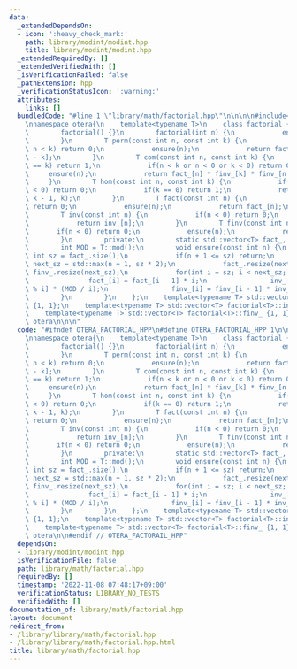 ```yaml
---
data:
  _extendedDependsOn:
  - icon: ':heavy_check_mark:'
    path: library/modint/modint.hpp
    title: library/modint/modint.hpp
  _extendedRequiredBy: []
  _extendedVerifiedWith: []
  _isVerificationFailed: false
  _pathExtension: hpp
  _verificationStatusIcon: ':warning:'
  attributes:
    links: []
  bundledCode: "#line 1 \"library/math/factorial.hpp\"\n\n\n\n#include<library/modint/modint.hpp>\n\
    \nnamespace otera{\n    template<typename T>\n    class factorial {\n        public:\n\
    \        factorial() {}\n        factorial(int n) {\n            ensure(n);\n\
    \        }\n        T perm(const int n, const int k) {\n            if(k < 0 or\
    \ n < k) return 0;\n            ensure(n);\n            return fact_[n] * finv_[n\
    \ - k];\n        }\n        T com(const int n, const int k) {\n            if(n\
    \ == k) return 1;\n            if(n < k or n < 0 or k < 0) return 0;\n       \
    \     ensure(n);\n            return fact_[n] * finv_[k] * finv_[n - k];\n   \
    \     }\n        T hom(const int n, const int k) {\n            if(n < 0 or k\
    \ < 0) return 0;\n            if(k == 0) return 1;\n            return com(n +\
    \ k - 1, k);\n        }\n        T fact(const int n) {\n            if(n < 0)\
    \ return 0;\n            ensure(n);\n            return fact_[n];\n        }\n\
    \        T inv(const int n) {\n            if(n < 0) return 0;\n            ensure(n);\n\
    \            return inv_[n];\n        }\n        T finv(const int n) {\n     \
    \       if(n < 0) return 0;\n            ensure(n);\n            return finv_[n];\n\
    \        }\n        private:\n        static std::vector<T> fact_, inv_, finv_;\n\
    \        int MOD = T::mod();\n        void ensure(const int n) {\n           \
    \ int sz = fact_.size();\n            if(n + 1 <= sz) return;\n            int\
    \ next_sz = std::max(n + 1, sz * 2);\n            fact_.resize(next_sz), inv_.resize(next_sz),\
    \ finv_.resize(next_sz);\n            for(int i = sz; i < next_sz; ++ i) {\n \
    \               fact_[i] = fact_[i - 1] * i;\n                inv_[i] = -inv_[MOD\
    \ % i] * (MOD / i);\n                finv_[i] = finv_[i - 1] * inv_[i];\n    \
    \        }\n        }\n    };\n    template<typename T> std::vector<T> factorial<T>::fact_\
    \ {1, 1};\n    template<typename T> std::vector<T> factorial<T>::inv_ {1, 1};\n\
    \    template<typename T> std::vector<T> factorial<T>::finv_ {1, 1};\n} // namespace\
    \ otera\n\n\n"
  code: "#ifndef OTERA_FACTORIAL_HPP\n#define OTERA_FACTORIAL_HPP 1\n\n#include<library/modint/modint.hpp>\n\
    \nnamespace otera{\n    template<typename T>\n    class factorial {\n        public:\n\
    \        factorial() {}\n        factorial(int n) {\n            ensure(n);\n\
    \        }\n        T perm(const int n, const int k) {\n            if(k < 0 or\
    \ n < k) return 0;\n            ensure(n);\n            return fact_[n] * finv_[n\
    \ - k];\n        }\n        T com(const int n, const int k) {\n            if(n\
    \ == k) return 1;\n            if(n < k or n < 0 or k < 0) return 0;\n       \
    \     ensure(n);\n            return fact_[n] * finv_[k] * finv_[n - k];\n   \
    \     }\n        T hom(const int n, const int k) {\n            if(n < 0 or k\
    \ < 0) return 0;\n            if(k == 0) return 1;\n            return com(n +\
    \ k - 1, k);\n        }\n        T fact(const int n) {\n            if(n < 0)\
    \ return 0;\n            ensure(n);\n            return fact_[n];\n        }\n\
    \        T inv(const int n) {\n            if(n < 0) return 0;\n            ensure(n);\n\
    \            return inv_[n];\n        }\n        T finv(const int n) {\n     \
    \       if(n < 0) return 0;\n            ensure(n);\n            return finv_[n];\n\
    \        }\n        private:\n        static std::vector<T> fact_, inv_, finv_;\n\
    \        int MOD = T::mod();\n        void ensure(const int n) {\n           \
    \ int sz = fact_.size();\n            if(n + 1 <= sz) return;\n            int\
    \ next_sz = std::max(n + 1, sz * 2);\n            fact_.resize(next_sz), inv_.resize(next_sz),\
    \ finv_.resize(next_sz);\n            for(int i = sz; i < next_sz; ++ i) {\n \
    \               fact_[i] = fact_[i - 1] * i;\n                inv_[i] = -inv_[MOD\
    \ % i] * (MOD / i);\n                finv_[i] = finv_[i - 1] * inv_[i];\n    \
    \        }\n        }\n    };\n    template<typename T> std::vector<T> factorial<T>::fact_\
    \ {1, 1};\n    template<typename T> std::vector<T> factorial<T>::inv_ {1, 1};\n\
    \    template<typename T> std::vector<T> factorial<T>::finv_ {1, 1};\n} // namespace\
    \ otera\n\n#endif // OTERA_FACTORAIL_HPP"
  dependsOn:
  - library/modint/modint.hpp
  isVerificationFile: false
  path: library/math/factorial.hpp
  requiredBy: []
  timestamp: '2022-11-08 07:48:17+09:00'
  verificationStatus: LIBRARY_NO_TESTS
  verifiedWith: []
documentation_of: library/math/factorial.hpp
layout: document
redirect_from:
- /library/library/math/factorial.hpp
- /library/library/math/factorial.hpp.html
title: library/math/factorial.hpp
---
```

